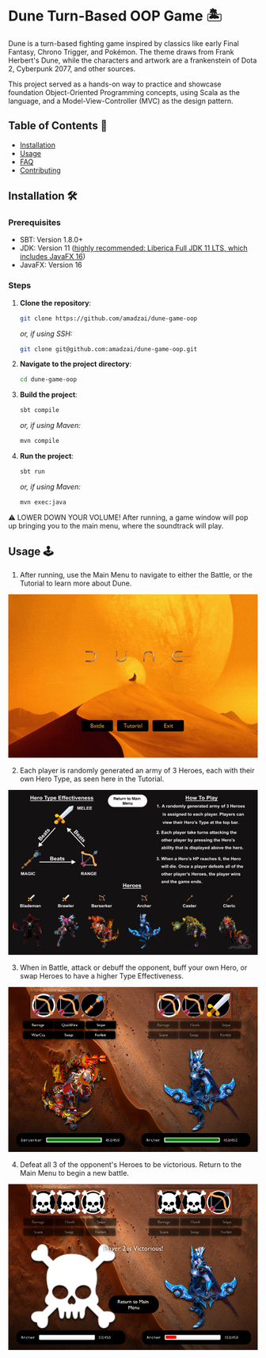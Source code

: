 # Dune Turn-Based OOP Game :desert_island:	
Dune is a turn-based fighting game inspired by classics like early Final Fantasy, Chrono Trigger, and Pokémon. 
The theme draws from Frank Herbert's Dune, while the characters and artwork are a frankenstein of Dota 2, Cyberpunk 2077, and other sources.

This project served as a hands-on way to practice and showcase foundation Object-Oriented Programming concepts, using Scala as the language, 
and a Model-View-Controller (MVC) as the design pattern.

## Table of Contents :scroll:
- [Installation](#installation-hammer_and_wrench)
- [Usage](#usage-joystick)
- [FAQ](#faq)
- [Contributing](#contributing)

## Installation :hammer_and_wrench:
### Prerequisites
- SBT: Version 1.8.0+
- JDK: Version 11 ([highly recommended: Liberica Full JDK 11 LTS, which includes JavaFX 16](https://bell-sw.com/pages/downloads/#jdk-11-lts))
- JavaFX: Version 16

### Steps
1. **Clone the repository**:
    ```bash
    git clone https://github.com/amadzai/dune-game-oop
    ```

   *or, if using SSH:*
    ```bash
    git clone git@github.com:amadzai/dune-game-oop.git
    ```

2. **Navigate to the project directory**:
    ```bash
    cd dune-game-oop
    ```

3. **Build the project**:
    ```bash
    sbt compile
    ```

   *or, if using Maven:*
    ```bash
    mvn compile
    ```

4. **Run the project**:
    ```bash
    sbt run
    ```

   *or, if using Maven:*
    ```bash
    mvn exec:java
    ```

:warning: LOWER DOWN YOUR VOLUME! After running, a game window will pop up bringing you to the main menu, where the soundtrack will play.

## Usage :joystick:
1. After running, use the Main Menu to navigate to either the Battle, or the Tutorial to learn more about Dune.

<img src="screenshots/MainMenu.png" alt="Main Menu screen of Dune" width="582">

2. Each player is randomly generated an army of 3 Heroes, each with their own Hero Type, as seen here in the Tutorial.

<img src="screenshots/TutorialPage.png" alt="Tutorial Page of Dune" width="582">

3. When in Battle, attack or debuff the opponent, buff your own Hero, or swap Heroes to have a higher Type Effectiveness.

<img src="screenshots/BattlePage.png" alt="Battle Page of Dune" width="582">

4. Defeat all 3 of the opponent's Heroes to be victorious. Return to the Main Menu to begin a new battle.

<img src="screenshots/Victory.png" alt="Battle Page Victory of Dune" width="582">

